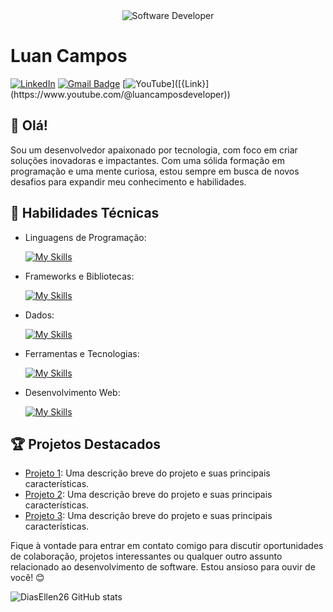 <div align="center">
  <img src="https://media.istockphoto.com/id/1470350413/vector/software-developer-working-with-computers.jpg?s=612x612&w=0&k=20&c=rMDiFqhfe3PUzikjGeCuSl-x4YlXFCcnM_psO4MlOU0=" alt="Software Developer">
</div>

# Luan Campos

[![LinkedIn](https://img.shields.io/badge/LinkedIn-luancamposdeveloper-blue?logo=linkedin)](https://www.linkedin.com/in/luan-campos-developer)
[![Gmail Badge](https://img.shields.io/badge/-luancamposdeveloper@gmail.com-006bed?style=flat-square&logo=Gmail&logoColor=white&link=mailto:{SeuEmail})](mailto:luancamposdeveloper@gmail.com)
[![YouTube](https://img.shields.io/badge/-Luan&nbsp;Campos-red?style=flat-square&logo=YouTube&logoColor=white&link=[{Link}](https://www.youtube.com/@luancamposdeveloper))]([{Link}](https://www.youtube.com/@luancamposdeveloper))

## 👋 Olá!

Sou um desenvolvedor apaixonado por tecnologia, com foco em criar soluções inovadoras e impactantes. Com uma sólida formação em programação e uma mente curiosa, estou sempre em busca de novos desafios para expandir meu conhecimento e habilidades.

## 🚀 Habilidades Técnicas

- Linguagens de Programação: 

    [![My Skills](https://skillicons.dev/icons?i=javascript,typescript,python,go)](https://skillicons.dev)
- Frameworks e Bibliotecas: 

    [![My Skills](https://skillicons.dev/icons?i=react,nextjs,nestjs,jquery,electron,tailwindcss)](https://skillicons.dev)
- Dados: 

    [![My Skills](https://skillicons.dev/icons?i=mysql,mongo,postgres,prisma,typeorm)](https://skillicons.dev)
- Ferramentas e Tecnologias: 

    [![My Skills](https://skillicons.dev/icons?i=git,github,vscode,docker)](https://skillicons.dev)
- Desenvolvimento Web:

    [![My Skills](https://skillicons.dev/icons?i=php,html,css)](https://skillicons.dev)

## 🏆 Projetos Destacados

- [Projeto 1](https://github.com/[seu-usuario]/projeto1): Uma descrição breve do projeto e suas principais características.
- [Projeto 2](https://github.com/[seu-usuario]/projeto2): Uma descrição breve do projeto e suas principais características.
- [Projeto 3](https://github.com/[seu-usuario]/projeto3): Uma descrição breve do projeto e suas principais características.


Fique à vontade para entrar em contato comigo para discutir oportunidades de colaboração, projetos interessantes ou qualquer outro assunto relacionado ao desenvolvimento de software. Estou ansioso para ouvir de você! 😊

![DiasEllen26 GitHub stats](https://github-readme-stats.vercel.app/api?username=DiasEllen26&show_icons=true&theme=merko)
